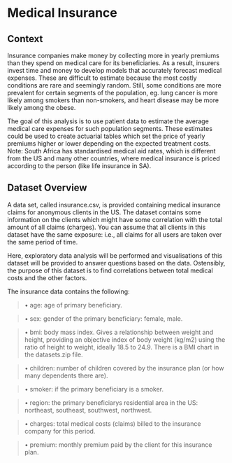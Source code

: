 # Medical Insurance 

## Context 

Insurance companies make money by collecting more in yearly premiums than they spend on medical care for its beneficiaries. As a result, insurers invest time and money to develop models that accurately forecast medical expenses. These are difficult to estimate because the most costly conditions are rare and seemingly random. Still, some conditions are more prevalent for certain segments of the population, eg. lung cancer is more likely among smokers than non-smokers, and heart disease may be more likely among the obese.

The goal of this analysis is to use patient data to estimate the average medical care expenses for such population segments. These estimates could be used to create actuarial tables which set the price of yearly premiums higher or lower depending on the expected treatment costs. Note: South Africa has standardised medical aid rates, which is different from the US and many other countries, where medical insurance is priced according to the person (like life insurance in SA).

## Dataset Overview

A data set, called insurance.csv, is provided containing medical insurance claims for anonymous clients in the US. The dataset contains some information on the clients which might have some correlation with the total amount of all claims (charges). You can assume that all clients in this dataset have the same exposure: i.e., all claims for all users are taken over the same period of time. 

Here, exploratory data analysis will be performed and visualisations of this dataset will be provided to answer questions based on the data. Ostensibly, the purpose of this dataset is to find correlations between total medical costs and the other factors.


The insurance data contains the following:

> • age: age of primary beneficiary.

> • sex: gender of the primary beneficiary: female, male.

> • bmi: body mass index. Gives a relationship between weight and height, providing an objective index of body weight (kg/m2) using the ratio of height to weight, ideally 18.5 to 24.9. There is a BMI chart in the datasets.zip file.

> • children: number of children covered by the insurance plan (or how many dependents there are).

> • smoker: if the primary beneficiary is a smoker.

> • region: the primary beneficiarys residential area in the US: northeast, southeast, southwest, northwest.

> • charges: total medical costs (claims) billed to the insurance company for this period.

> • premium: monthly premium paid by the client for this insurance plan.
